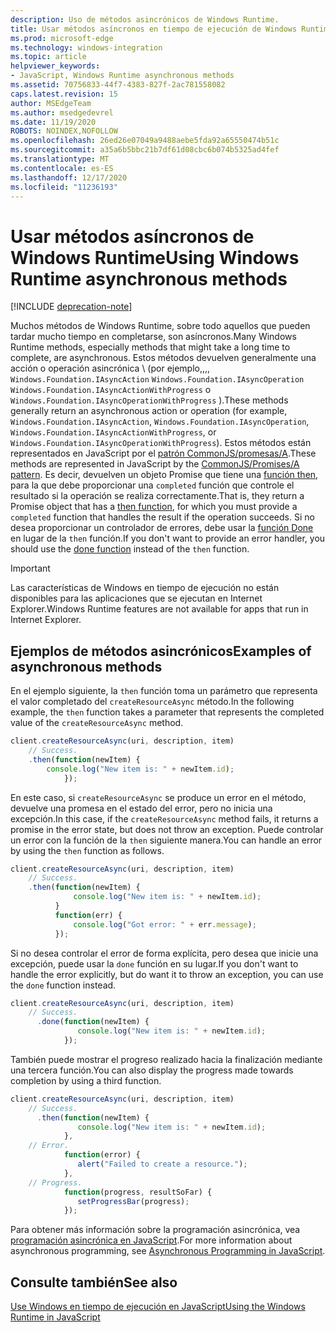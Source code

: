 ```yaml
---
description: Uso de métodos asincrónicos de Windows Runtime.
title: Usar métodos asíncronos en tiempo de ejecución de Windows Runtime
ms.prod: microsoft-edge
ms.technology: windows-integration
ms.topic: article
helpviewer_keywords:
- JavaScript, Windows Runtime asynchronous methods
ms.assetid: 70756833-44f7-4383-827f-2ac781558082
caps.latest.revision: 15
author: MSEdgeTeam
ms.author: msedgedevrel
ms.date: 11/19/2020
ROBOTS: NOINDEX,NOFOLLOW
ms.openlocfilehash: 26ed26e07049a9488aebe5fda92a65550474b51c
ms.sourcegitcommit: a35a6b5bbc21b7df61d08cbc6b074b5325ad4fef
ms.translationtype: MT
ms.contentlocale: es-ES
ms.lasthandoff: 12/17/2020
ms.locfileid: "11236193"
---
```

# <span data-ttu-id="344aa-103">Usar métodos asíncronos de Windows Runtime</span><span class="sxs-lookup"><span data-stu-id="344aa-103">Using Windows Runtime asynchronous methods</span></span>  

[!INCLUDE [deprecation-note](../includes/legacy-edge-note.md)]  

<span data-ttu-id="344aa-104">Muchos métodos de Windows Runtime, sobre todo aquellos que pueden tardar mucho tiempo en completarse, son asíncronos.</span><span class="sxs-lookup"><span data-stu-id="344aa-104">Many Windows Runtime methods, especially methods that might take a long time to complete, are asynchronous.</span></span>  <span data-ttu-id="344aa-105">Estos métodos devuelven generalmente una acción o operación asincrónica \ (por ejemplo,,,, `Windows.Foundation.IAsyncAction` `Windows.Foundation.IAsyncOperation` `Windows.Foundation.IAsyncActionWithProgress` o `Windows.Foundation.IAsyncOperationWithProgress` \).</span><span class="sxs-lookup"><span data-stu-id="344aa-105">These methods generally return an asynchronous action or operation \(for example, `Windows.Foundation.IAsyncAction`, `Windows.Foundation.IAsyncOperation`, `Windows.Foundation.IAsyncActionWithProgress`, or `Windows.Foundation.IAsyncOperationWithProgress`\).</span></span>  <span data-ttu-id="344aa-106">Estos métodos están representados en JavaScript por el [patrón CommonJS/promesas/A][CommonjsWikiPromises].</span><span class="sxs-lookup"><span data-stu-id="344aa-106">These methods are represented in JavaScript by the [CommonJS/Promises/A pattern][CommonjsWikiPromises].</span></span>  <span data-ttu-id="344aa-107">Es decir, devuelven un objeto Promise que tiene una [función then][PreviousVersionsWindowsAppsBr229728], para la que debe proporcionar una `completed` función que controle el resultado si la operación se realiza correctamente.</span><span class="sxs-lookup"><span data-stu-id="344aa-107">That is, they return a Promise object that has a [then function][PreviousVersionsWindowsAppsBr229728], for which you must provide a `completed` function that handles the result if the operation succeeds.</span></span>  <span data-ttu-id="344aa-108">Si no desea proporcionar un controlador de errores, debe usar la [función Done][PreviousVersionsWindowsAppsHr701079] en lugar de la `then` función.</span><span class="sxs-lookup"><span data-stu-id="344aa-108">If you don't want to provide an error handler, you should use the [done function][PreviousVersionsWindowsAppsHr701079] instead of the `then` function.</span></span>  

> [!IMPORTANT]
> <span data-ttu-id="344aa-109">Las características de Windows en tiempo de ejecución no están disponibles para las aplicaciones que se ejecutan en Internet Explorer.</span><span class="sxs-lookup"><span data-stu-id="344aa-109">Windows Runtime features are not available for apps that run in Internet Explorer.</span></span>  

## <span data-ttu-id="344aa-110">Ejemplos de métodos asincrónicos</span><span class="sxs-lookup"><span data-stu-id="344aa-110">Examples of asynchronous methods</span></span>  

<span data-ttu-id="344aa-111">En el ejemplo siguiente, la `then` función toma un parámetro que representa el valor completado del `createResourceAsync` método.</span><span class="sxs-lookup"><span data-stu-id="344aa-111">In the following example, the `then` function takes a parameter that represents the completed value of the `createResourceAsync` method.</span></span>  

```javascript
client.createResourceAsync(uri, description, item)
    // Success.
    .then(function(newItem) {
        console.log("New item is: " + newItem.id);
            });
```  

<span data-ttu-id="344aa-112">En este caso, si `createResourceAsync` se produce un error en el método, devuelve una promesa en el estado del error, pero no inicia una excepción.</span><span class="sxs-lookup"><span data-stu-id="344aa-112">In this case, if the `createResourceAsync` method fails, it returns a promise in the error state, but does not throw an exception.</span></span>  <span data-ttu-id="344aa-113">Puede controlar un error con la función de la `then` siguiente manera.</span><span class="sxs-lookup"><span data-stu-id="344aa-113">You can handle an error by using the `then` function as follows.</span></span>  

```javascript
client.createResourceAsync(uri, description, item)
    // Success.
    .then(function(newItem) {
              console.log("New item is: " + newItem.id);
          }
          function(err) {
              console.log("Got error: " + err.message);
          });
```  

<span data-ttu-id="344aa-114">Si no desea controlar el error de forma explícita, pero desea que inicie una excepción, puede usar la `done` función en su lugar.</span><span class="sxs-lookup"><span data-stu-id="344aa-114">If you don't want to handle the error explicitly, but do want it to throw an exception, you can use the `done` function instead.</span></span>  

```javascript
client.createResourceAsync(uri, description, item)
    // Success.
      .done(function(newItem) {
               console.log("New item is: " + newItem.id);
            });
```  

<span data-ttu-id="344aa-115">También puede mostrar el progreso realizado hacia la finalización mediante una tercera función.</span><span class="sxs-lookup"><span data-stu-id="344aa-115">You can also display the progress made towards completion by using a third function.</span></span>  

```javascript
client.createResourceAsync(uri, description, item)
    // Success.
      .then(function(newItem) {
               console.log("New item is: " + newItem.id);
            },
    // Error.
            function(error) {
               alert("Failed to create a resource.");
            },
    // Progress.
            function(progress, resultSoFar) {
               setProgressBar(progress);
            });
```  

<span data-ttu-id="344aa-116">Para obtener más información sobre la programación asincrónica, vea [programación asincrónica en JavaScript][PreviousVersionsWindowsAppsHh700330].</span><span class="sxs-lookup"><span data-stu-id="344aa-116">For more information about asynchronous programming, see [Asynchronous Programming in JavaScript][PreviousVersionsWindowsAppsHh700330].</span></span>  

## <span data-ttu-id="344aa-117">Consulte también</span><span class="sxs-lookup"><span data-stu-id="344aa-117">See also</span></span>  

[<span data-ttu-id="344aa-118">Use Windows en tiempo de ejecución en JavaScript</span><span class="sxs-lookup"><span data-stu-id="344aa-118">Using the Windows Runtime in JavaScript</span></span>][WindowsRuntimeJavascript]  

<!-- links -->  

[WindowsRuntimeJavascript]: ./using-the-windows-runtime-in-javascript.md "Usar Windows Runtime en JavaScript | Microsoft docs"  

[PreviousVersionsWindowsAppsBr229728]: /previous-versions/windows/apps/br229728(v=win.10) "Promise. then (método) | Microsoft docs"  
[PreviousVersionsWindowsAppsHh700330]: /previous-versions/windows/apps/hh700330(v=win.10) "Programación asincrónica en JavaScript (HTML) | Microsoft docs"
[PreviousVersionsWindowsAppsHr701079]: /previous-versions/windows/apps/hh701079(v=win.10) "Método Promise. Done | Microsoft docs"  

[CommonjsWikiPromises]: http://wiki.commonjs.org/wiki/Promises "Promesas | Wiki de especificaciones de CommonJS"  
